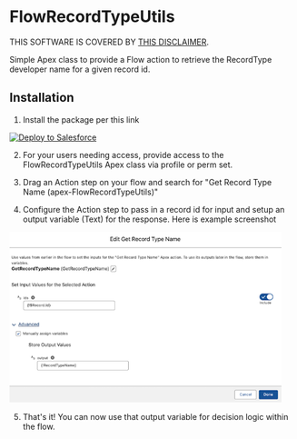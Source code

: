# FlowRecordTypeUtils

THIS SOFTWARE IS COVERED BY [THIS DISCLAIMER](https://raw.githubusercontent.com/thedges/Disclaimer/master/disclaimer.txt).

Simple Apex class to provide a Flow action to retrieve the RecordType developer name for a given record id.

## Installation 
1. Install the package per this link

<a href="https://githubsfdeploy.herokuapp.com?owner=thedges&repo=FlowRecordTypeUtils&ref=main">
  <img alt="Deploy to Salesforce"
       src="https://raw.githubusercontent.com/afawcett/githubsfdeploy/master/deploy.png">
</a>

2. For your users needing access, provide access to the FlowRecordTypeUtils Apex class via profile or perm set.
   
3. Drag an Action step on your flow and search for "Get Record Type Name (apex-FlowRecordTypeUtils)"

4. Configure the Action step to pass in a record id for input and setup an output variable (Text) for the response. Here is example screenshot

<img src="/FlowRecordTypeUtils-1.png" alt="Configuration" height="300"/>

5. That's it! You can now use that output variable for decision logic within the flow.
